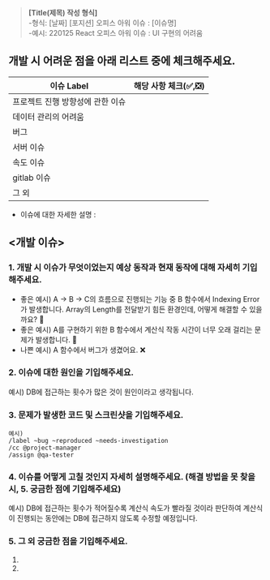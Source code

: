 > **[Title(제목) 작성 형식]** <Br> -형식: [날짜] [포지션] 오피스 아워 이슈 : [이슈명]<Br> -예시: 220125 React 오피스 아워 이슈 : UI 구현의 어려움<Br>

## 개발 시 어려운 점을 아래 리스트 중에 체크해주세요.

| 이슈 Label                       | 해당 사항 체크(✅,❎) |
| -------------------------------- | --------------------- |
| 프로젝트 진행 방향성에 관한 이슈 |                       |
| 데이터 관리의 어려움             |                       |
| 버그                             |                       |
| 서버 이슈                        |                       |
| 속도 이슈                        |                       |
| gitlab 이슈                      |                       |
| 그 외                            |                       |

-   이슈에 대한 자세한 설명 :

## <개발 이슈>

### 1. 개발 시 이슈가 무엇이었는지 예상 동작과 현재 동작에 대해 자세히 기입해주세요.

-   좋은 예시) A → B → C의 흐름으로 진행되는 기능 중 B 함수에서 Indexing Error가 발생합니다. Array의 Length를 전달받기 힘든 환경인데, 어떻게 해결할 수 있을까요? 💯
-   좋은 예시) A를 구현하기 위한 B 함수에서 계산식 작동 시간이 너무 오래 걸리는 문제가 발생합니다. 💯
-   나쁜 예시) A 함수에서 버그가 생겼어요. ❌

### 2. 이슈에 대한 원인을 기입해주세요.

예시) DB에 접근하는 횟수가 많은 것이 원인이라고 생각됩니다.

### 3. 문제가 발생한 코드 및 스크린샷을 기입해주세요.

```
예시)
/label ~bug ~reproduced ~needs-investigation
/cc @project-manager
/assign @qa-tester
```

### 4. 이슈를 어떻게 고칠 것인지 자세히 설명해주세요. (해결 방법을 못 찾을 시, 5. 궁금한 점에 기입해주세요)

예시) DB에 접근하는 횟수가 적어질수록 계산식 속도가 빨라질 것이라 판단하여 계산식이 진행되는 동안에는 DB에 접근하지 않도록 수정할 예정입니다.

### 5. 그 외 궁금한 점을 기입해주세요.

1.
2.
